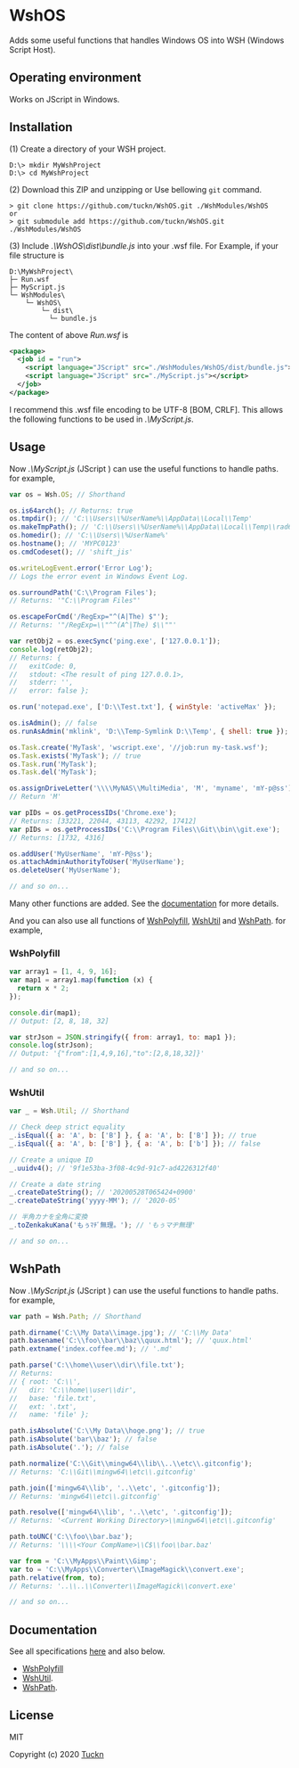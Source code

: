# WshOS

Adds some useful functions that handles Windows OS into WSH (Windows Script Host).

## Operating environment

Works on JScript in Windows.

## Installation

(1) Create a directory of your WSH project.

```console
D:\> mkdir MyWshProject
D:\> cd MyWshProject
```

(2) Download this ZIP and unzipping or Use bellowing `git` command.

```console
> git clone https://github.com/tuckn/WshOS.git ./WshModules/WshOS
or
> git submodule add https://github.com/tuckn/WshOS.git ./WshModules/WshOS
```

(3) Include _.\WshOS\dist\bundle.js_ into your .wsf file.
For Example, if your file structure is

```console
D:\MyWshProject\
├─ Run.wsf
├─ MyScript.js
└─ WshModules\
    └─ WshOS\
        └─ dist\
          └─ bundle.js
```

The content of above _Run.wsf_ is

```xml
<package>
  <job id = "run">
    <script language="JScript" src="./WshModules/WshOS/dist/bundle.js"></script>
    <script language="JScript" src="./MyScript.js"></script>
  </job>
</package>
```

I recommend this .wsf file encoding to be UTF-8 [BOM, CRLF].
This allows the following functions to be used in _.\MyScript.js_.

## Usage

Now _.\MyScript.js_ (JScript ) can use the useful functions to handle paths.
for example,

```js
var os = Wsh.OS; // Shorthand

os.is64arch(); // Returns: true
os.tmpdir(); // 'C:\\Users\\%UserName%\\AppData\\Local\\Temp'
os.makeTmpPath(); // 'C:\\Users\\%UserName%\\AppData\\Local\\Temp\\rad6E884.tmp'
os.homedir(); // 'C:\\Users\\%UserName%'
os.hostname(); // 'MYPC0123'
os.cmdCodeset(); // 'shift_jis'

os.writeLogEvent.error('Error Log');
// Logs the error event in Windows Event Log.

os.surroundPath('C:\\Program Files');
// Returns: '"C:\\Program Files"'

os.escapeForCmd('/RegExp="^(A|The) $"');
// Returns: '"/RegExp=\\"^^(A^|The) $\\""'

var retObj2 = os.execSync('ping.exe', ['127.0.0.1']);
console.log(retObj2);
// Returns: {
//   exitCode: 0,
//   stdout: <The result of ping 127.0.0.1>,
//   stderr: '',
//   error: false };

os.run('notepad.exe', ['D:\\Test.txt'], { winStyle: 'activeMax' });

os.isAdmin(); // false
os.runAsAdmin('mklink', 'D:\\Temp-Symlink D:\\Temp', { shell: true });

os.Task.create('MyTask', 'wscript.exe', '//job:run my-task.wsf');
os.Task.exists('MyTask'); // true
os.Task.run('MyTask');
os.Task.del('MyTask');

os.assignDriveLetter('\\\\MyNAS\\MultiMedia', 'M', 'myname', 'mY-p@ss');
// Return 'M'

var pIDs = os.getProcessIDs('Chrome.exe');
// Returns: [33221, 22044, 43113, 42292, 17412]
var pIDs = os.getProcessIDs('C:\\Program Files\\Git\\bin\\git.exe');
// Returns: [1732, 4316]

os.addUser('MyUserName', 'mY-P@ss');
os.attachAdminAuthorityToUser('MyUserName');
os.deleteUser('MyUserName');

// and so on...
```

Many other functions are added.
See the [documentation](https://docs.tuckn.net/WshOS) for more details.

And you can also use all functions of [WshPolyfill](https://github.com/tuckn/WshPolyfill), [WshUtil](https://github.com/tuckn/WshUtil) and [WshPath](https://github.com/tuckn/WshPath).
for example,

### WshPolyfill

```js
var array1 = [1, 4, 9, 16];
var map1 = array1.map(function (x) {
  return x * 2;
});

console.dir(map1);
// Output: [2, 8, 18, 32]

var strJson = JSON.stringify({ from: array1, to: map1 });
console.log(strJson);
// Output: '{"from":[1,4,9,16],"to":[2,8,18,32]}'

// and so on...
```

### WshUtil

```js
var _ = Wsh.Util; // Shorthand

// Check deep strict equality
_.isEqual({ a: 'A', b: ['B'] }, { a: 'A', b: ['B'] }); // true
_.isEqual({ a: 'A', b: ['B'] }, { a: 'A', b: ['b'] }); // false

// Create a unique ID
_.uuidv4(); // '9f1e53ba-3f08-4c9d-91c7-ad4226312f40'

// Create a date string
_.createDateString(); // '20200528T065424+0900'
_.createDateString('yyyy-MM'); // '2020-05'

// 半角カナを全角に変換
_.toZenkakuKana('もぅﾏﾁﾞ無理。'); // 'もぅマヂ無理'

// and so on...
```

## WshPath

Now _.\MyScript.js_ (JScript ) can use the useful functions to handle paths.
for example,

```js
var path = Wsh.Path; // Shorthand

path.dirname('C:\\My Data\\image.jpg'); // 'C:\\My Data'
path.basename('C:\\foo\\bar\\baz\\quux.html'); // 'quux.html'
path.extname('index.coffee.md'); // '.md'

path.parse('C:\\home\\user\\dir\\file.txt');
// Returns:
// { root: 'C:\\',
//   dir: 'C:\\home\\user\\dir',
//   base: 'file.txt',
//   ext: '.txt',
//   name: 'file' };

path.isAbsolute('C:\\My Data\\hoge.png'); // true
path.isAbsolute('bar\\baz'); // false
path.isAbsolute('.'); // false

path.normalize('C:\\Git\\mingw64\\lib\\..\\etc\\.gitconfig');
// Returns: 'C:\\Git\\mingw64\\etc\\.gitconfig'

path.join(['mingw64\\lib', '..\\etc', '.gitconfig']);
// Returns: 'mingw64\\etc\\.gitconfig'

path.resolve(['mingw64\\lib', '..\\etc', '.gitconfig']);
// Returns: '<Current Working Directory>\\mingw64\\etc\\.gitconfig'

path.toUNC('C:\\foo\\bar.baz');
// Returns: '\\\\<Your CompName>\\C$\\foo\\bar.baz'

var from = 'C:\\MyApps\\Paint\\Gimp';
var to = 'C:\\MyApps\\Converter\\ImageMagick\\convert.exe';
path.relative(from, to);
// Returns: '..\\..\\Converter\\ImageMagick\\convert.exe'

// and so on...
```

## Documentation

See all specifications [here](https://docs.tuckn.net/WshOS) and also below.

- [WshPolyfill](https://docs.tuckn.net/WshPolyfill)
- [WshUtil](https://docs.tuckn.net/WshUtil).
- [WshPath](https://docs.tuckn.net/WshPath).

## License

MIT

Copyright (c) 2020 [Tuckn](https://github.com/tuckn)

